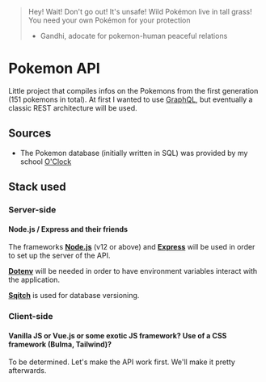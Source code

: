 > Hey! Wait! Don't go out! It's unsafe! Wild Pokémon live in tall grass! You need your own Pokémon for your protection
> - Gandhi, adocate for pokemon-human peaceful relations


# Pokemon API

Little project that compiles infos on the Pokemons from the first generation (151 pokemons in total).
At first I wanted to use [GraphQL](https://graphql.org/code/), but eventually a classic REST architecture will be used.

## Sources

- The Pokemon database (initially written in SQL) was provided by my school [O'Clock](https://oclock.io/)


## Stack used

### Server-side

#### Node.js / Express and their friends

The frameworks [__Node.js__](https://nodejs.org/en/download) (v12 or above) and [__Express__](https://www.npmjs.com/package/express) will be used in order to set up the server of the API.

[__Dotenv__](https://www.npmjs.com/package/dotenv) will be needed in order to have environment variables interact with the application.

[__Sqitch__](https://sqitch.org/) is used for database versioning. 

### Client-side

#### Vanilla JS or Vue.js or some exotic JS framework? Use of a CSS framework (Bulma, Tailwind)?

To be determined. Let's make the API work first. We'll make it pretty afterwards.